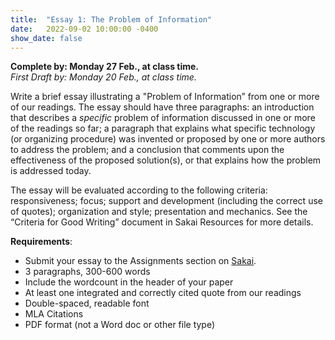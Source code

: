 ```yaml
---
title:  "Essay 1: The Problem of Information"
date:   2022-09-02 10:00:00 -0400
show_date: false
---
```

**Complete by: Monday 27 Feb., at class time.**  
*First Draft by: Monday 20 Feb., at class time.*

Write a brief essay illustrating a "Problem of Information” from one or more of our readings. The essay should have three paragraphs: an introduction that describes a *specific* problem of information discussed in one or more of the readings so far; a paragraph that explains what specific technology (or organizing procedure) was invented or proposed by one or more authors to address the problem; and a conclusion that comments upon the effectiveness of the proposed solution(s), or that explains how the problem is addressed today.

The essay will be evaluated according to the following criteria: responsiveness; focus; support and development (including the correct use of quotes); organization and style; presentation and mechanics. See the “Criteria for Good Writing” document in Sakai Resources for more details.

**Requirements**:

- Submit your essay to the Assignments section on [Sakai](//sakai.washjeff.edu).
- 3 paragraphs, 300-600 words
- Include the wordcount in the header of your paper
- At least one integrated and correctly cited quote from our readings
- Double-spaced, readable font
- MLA Citations
- PDF format (not a Word doc or other file type)
